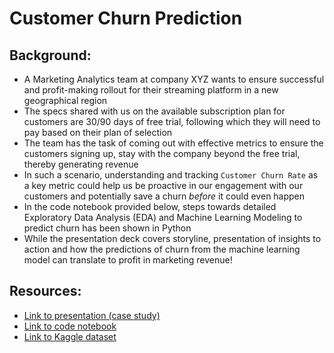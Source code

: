 # Customer Churn Prediction
## Background:
- A Marketing Analytics team at company XYZ wants to ensure successful and profit-making rollout for their streaming platform in a new geographical region
- The specs shared with us on the available subscription plan for customers are 30/90 days of free trial, following which they will need to pay based on their plan of selection
- The team has the task of coming out with effective metrics to ensure the customers signing up, stay with the company beyond the free trial, thereby generating revenue 
- In such a scenario, understanding and tracking `Customer Churn Rate` as a key metric could help us be proactive in our engagement with our customers and potentially save a churn *before* it could even happen
- In the code notebook provided below, steps towards detailed Exploratory Data Analysis (EDA) and Machine Learning Modeling to predict churn has been shown in Python
- While the presentation deck covers storyline, presentation of insights to action and how the predictions of churn from the machine learning model can translate to profit in marketing revenue!

## Resources:
- [Link to presentation (case study)](deck/Churn%20Prediction%20Study.pdf)
- [Link to code notebook](notebooks/customer_churn.ipynb)
- [Link to Kaggle dataset](https://www.kaggle.com/blastchar/telco-customer-churn)